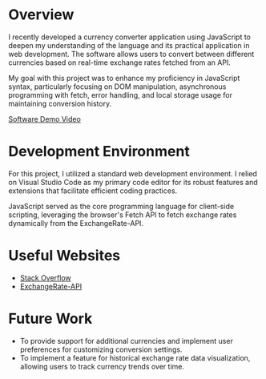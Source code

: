 # Overview

I recently developed a currency converter application using JavaScript to deepen my understanding of the language and its practical application in web development. The software allows users to convert between different currencies based on real-time exchange rates fetched from an API.

My goal with this project was to enhance my proficiency in JavaScript syntax, particularly focusing on DOM manipulation, asynchronous programming with fetch, error handling, and local storage usage for maintaining conversion history.

[Software Demo Video](https://youtu.be/bX4EuizryB4)

# Development Environment

For this project, I utilized a standard web development environment. I relied on Visual Studio Code as my primary code editor for its robust features and extensions that facilitate efficient coding practices.

JavaScript served as the core programming language for client-side scripting, leveraging the browser's Fetch API to fetch exchange rates dynamically from the ExchangeRate-API.

# Useful Websites

- [Stack Overflow](https://stackoverflow.com/)
- [ExchangeRate-API](https://www.exchangerate-api.com/)

# Future Work

- To provide support for additional currencies and implement user preferences for customizing conversion settings.
- To implement a feature for historical exchange rate data visualization, allowing users to track currency trends over time.